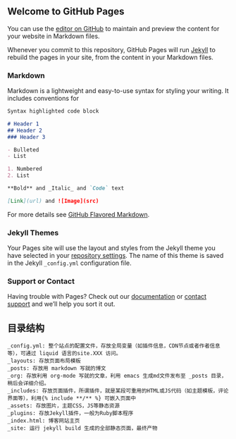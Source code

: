 ## Welcome to GitHub Pages

You can use the [editor on GitHub](https://github.com/zhaorengui/zhaorengui.github.io/edit/master/README.md) to maintain and preview the content for your website in Markdown files.

Whenever you commit to this repository, GitHub Pages will run [Jekyll](https://jekyllrb.com/) to rebuild the pages in your site, from the content in your Markdown files.

### Markdown

Markdown is a lightweight and easy-to-use syntax for styling your writing. It includes conventions for

```markdown
Syntax highlighted code block

# Header 1
## Header 2
### Header 3

- Bulleted
- List

1. Numbered
2. List

**Bold** and _Italic_ and `Code` text

[Link](url) and ![Image](src)
```

For more details see [GitHub Flavored Markdown](https://guides.github.com/features/mastering-markdown/).

### Jekyll Themes

Your Pages site will use the layout and styles from the Jekyll theme you have selected in your [repository settings](https://github.com/zhaorengui/zhaorengui.github.io/settings). The name of this theme is saved in the Jekyll `_config.yml` configuration file.

### Support or Contact

Having trouble with Pages? Check out our [documentation](https://help.github.com/categories/github-pages-basics/) or [contact support](https://github.com/contact) and we’ll help you sort it out.

## 目录结构
	_config.yml: 整个站点的配置文件，存放全局变量（如插件信息，CDN节点或者作者信息等），可通过 liquid 语言的site.XXX 访问。
	_layouts: 存放页面布局模板
	_posts: 存放用 markdown 写就的博文
	_org: 存放利用 org-mode 写就的文章，利用 emacs 生成md文件发布至 _posts 目录，稍后会详细介绍。
	_includes: 存放页面插件，所谓插件，就是某段可重用的HTML或JS代码（如主题模板，评论界面等），利用{% include **/** %} 可嵌入页面中
	_assets: 存放图片，主题CSS，JS等静态资源
	_plugins: 存放Jekyll插件，一般为Ruby脚本程序
	_index.html: 博客网站主页
	_site: 运行 jekyll build 生成的全部静态页面，最终产物
